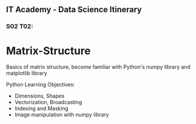 ## IT Academy - Data Science Itinerary
### S02 T02:
# Matrix-Structure
Basics of  matrix structure, become familiar with Python's numpy library and matplotlib library

Python Learning Objectives:

   + Dimensions, Shapes
   + Vectorization, Broadcasting
   + Indexing and Masking
   + Image manipulation with numpy library 


